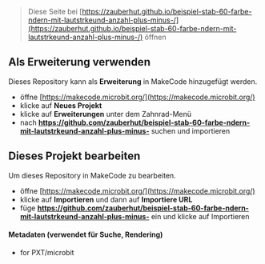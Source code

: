 
> Diese Seite bei [https://zauberhut.github.io/beispiel-stab-60-farbe-ndern-mit-lautstrkeund-anzahl-plus-minus-/](https://zauberhut.github.io/beispiel-stab-60-farbe-ndern-mit-lautstrkeund-anzahl-plus-minus-/) öffnen

## Als Erweiterung verwenden

Dieses Repository kann als **Erweiterung** in MakeCode hinzugefügt werden.

* öffne [https://makecode.microbit.org/](https://makecode.microbit.org/)
* klicke auf **Neues Projekt**
* klicke auf **Erweiterungen** unter dem Zahnrad-Menü
* nach **https://github.com/zauberhut/beispiel-stab-60-farbe-ndern-mit-lautstrkeund-anzahl-plus-minus-** suchen und importieren

## Dieses Projekt bearbeiten

Um dieses Repository in MakeCode zu bearbeiten.

* öffne [https://makecode.microbit.org/](https://makecode.microbit.org/)
* klicke auf **Importieren** und dann auf **Importiere URL**
* füge **https://github.com/zauberhut/beispiel-stab-60-farbe-ndern-mit-lautstrkeund-anzahl-plus-minus-** ein und klicke auf Importieren

#### Metadaten (verwendet für Suche, Rendering)

* for PXT/microbit
<script src="https://makecode.com/gh-pages-embed.js"></script><script>makeCodeRender("{{ site.makecode.home_url }}", "{{ site.github.owner_name }}/{{ site.github.repository_name }}");</script>
